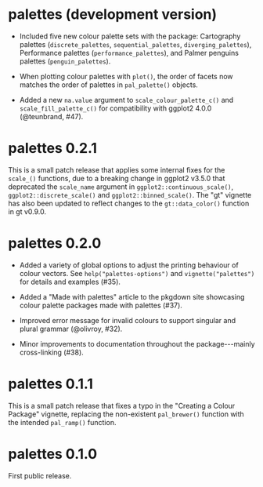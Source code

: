 # palettes (development version)

- Included five new colour palette sets with the package: Cartography palettes (`discrete_palettes`, `sequential_palettes`, `diverging_palettes`), Performance palettes (`performance_palettes`), and Palmer penguins palettes (`penguin_palettes`).

- When plotting colour palettes with `plot()`, the order of facets now matches the order of palettes in `pal_palette()` objects.

- Added a new `na.value` argument to `scale_colour_palette_c()` and `scale_fill_palette_c()` for compatibility with ggplot2 4.0.0 (@teunbrand, #47).

# palettes 0.2.1

This is a small patch release that applies some internal fixes for the `scale_()` functions, due to a breaking change in ggplot2 v3.5.0 that deprecated the `scale_name` argument in `ggplot2::continuous_scale()`, `ggplot2::discrete_scale()` and `ggplot2::binned_scale()`. The "gt" vignette has also been updated to reflect changes to the `gt::data_color()` function in gt v0.9.0.

# palettes 0.2.0

- Added a variety of global options to adjust the printing behaviour of colour vectors. See `help("palettes-options")` and `vignette("palettes")` for details and examples (#35).

- Added a "Made with palettes" article to the pkgdown site showcasing colour palette packages made with palettes (#37).

- Improved error message for invalid colours to support singular and plural grammar (@olivroy, #32).

- Minor improvements to documentation throughout the package---mainly cross-linking (#38).

# palettes 0.1.1

This is a small patch release that fixes a typo in the "Creating a Colour Package" vignette, replacing the non-existent `pal_brewer()` function with the intended `pal_ramp()` function.

# palettes 0.1.0

First public release.
